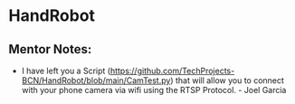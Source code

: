 # HandRobot

## Mentor Notes:
- I have left you a Script (https://github.com/TechProjects-BCN/HandRobot/blob/main/CamTest.py) that will allow you to connect with your phone camera via wifi using the RTSP Protocol. - Joel Garcia
